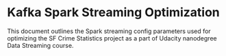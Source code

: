 # Kafka Spark Streaming Optimization

This document outlines the Spark streaming config parameters used for optimizing the SF Crime Statistics project as a part of Udacity nanodegree Data Streaming course.
